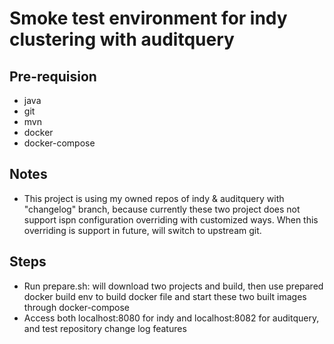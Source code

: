 # Smoke test environment for indy clustering with auditquery

## Pre-requision
  * java  
  * git
  * mvn
  * docker 
  * docker-compose

## Notes
  * This project is using my owned repos of indy & auditquery with "changelog" branch, because currently these two project does not support ispn configuration overriding with customized ways. When this overriding is support in future, will switch to upstream git.

## Steps
  * Run prepare.sh: will download two projects and build, then use prepared docker build env to build docker file and  start these two built images through docker-compose
  * Access both localhost:8080 for indy and localhost:8082 for auditquery, and test repository change log features
  
